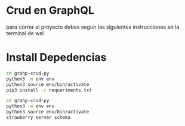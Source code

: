 # Crud en GraphQL

para correr el proyecto debes seguir las siguientes instrucciones en la terminal de wsl

# Install Depedencias

```sh
cd grahp-crud-py
python3 -m env env
python3 source env/bin/activate
pip3 install -r requeriments.txt
```

```sh
cd grahp-crud-py
python3 -m env env
python3 source env/bin/activate
strawberry server schema
```

